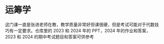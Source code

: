 # 运筹学

这门课一直是张进老师在教，教学质量非常好但课很硬，但是考试可能对于代数技巧有一定要求。仓库里的 2023 和 2024 年的 PPT，2024 年的作业和答案，2023 和 2024 的期中考试题目和答案可供参考